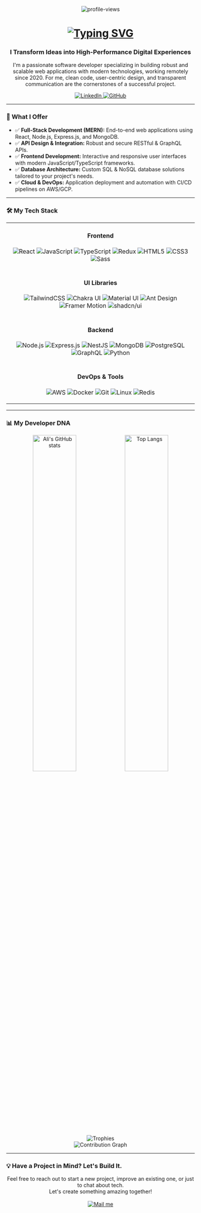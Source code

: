 <p align="center">
  <img src="https://komarev.com/ghpvc/?username=Abdiev003&label=Profile+Views&color=blueviolet&style=flat-square" alt="profile-views" />
</p>

<h1 align="center">
  <a href="https://git.io/typing-svg">
    <img src="https://readme-typing-svg.demolab.com?font=Fira+Code&weight=700&size=28&pause=1000&color=00BFFF&center=true&vCenter=true&width=435&lines=Hi%2C+I'm+Ali+Abdiyev+%F0%9F%91%8B;Full-Stack+Web+Developer;Digital+Solutions+Architect;MERN+Stack+Specialist" alt="Typing SVG" />
  </a>
</h1>

<h3 align="center">I Transform Ideas into High-Performance Digital Experiences</h3>

<p align="center">
  I'm a passionate software developer specializing in building robust and scalable web applications with modern technologies, working remotely since 2020. For me, clean code, user-centric design, and transparent communication are the cornerstones of a successful project.
</p>

<p align="center">
  <a href="https://www.linkedin.com/in/ali-abdiyev/" target="_blank">
    <img src="https://img.shields.io/badge/LinkedIn-0077B5?style=for-the-badge&logo=linkedin&logoColor=white" alt="LinkedIn" />
  </a>
  <a href="https://github.com/Abdiev003" target="_blank">
    <img src="https://img.shields.io/badge/GitHub-181717?style=for-the-badge&logo=github&logoColor=white" alt="GitHub" />
  </a>
</p>

---

### 🚀 What I Offer

* ✅ **Full-Stack Development (MERN):** End-to-end web applications using React, Node.js, Express.js, and MongoDB.
* ✅ **API Design & Integration:** Robust and secure RESTful & GraphQL APIs.
* ✅ **Frontend Development:** Interactive and responsive user interfaces with modern JavaScript/TypeScript frameworks.
* ✅ **Database Architecture:** Custom SQL & NoSQL database solutions tailored to your project's needs.
* ✅ **Cloud & DevOps:** Application deployment and automation with CI/CD pipelines on AWS/GCP.

---

### 🛠️ My Tech Stack

<table width="100%">
  <tr>
    <td align="center">
      <h4>Frontend</h4>
      <p>
        <img src="https://img.shields.io/badge/React-20232A?style=for-the-badge&logo=react&logoColor=61DAFB" alt="React" />
        <img src="https://img.shields.io/badge/JavaScript-F7DF1E?style=for-the-badge&logo=javascript&logoColor=black" alt="JavaScript" />
        <img src="https://img.shields.io/badge/TypeScript-007ACC?style=for-the-badge&logo=typescript&logoColor=white" alt="TypeScript" />
        <img src="https://img.shields.io/badge/Redux-593D88?style=for-the-badge&logo=redux&logoColor=white" alt="Redux" />
        <img src="https://img.shields.io/badge/HTML5-E34F26?style=for-the-badge&logo=html5&logoColor=white" alt="HTML5" />
        <img src="https://img.shields.io/badge/CSS3-1572B6?style=for-the-badge&logo=css3&logoColor=white" alt="CSS3" />
        <img src="https://img.shields.io/badge/Sass-CC6699?style=for-the-badge&logo=sass&logoColor=white" alt="Sass" />
      </p>
    </td>
  </tr>
  <tr>
    <td align="center">
      <h4>UI Libraries</h4>
      <p>
        <img src="https://img.shields.io/badge/TailwindCSS-06B6D4?style=for-the-badge&logo=tailwindcss&logoColor=white" alt="TailwindCSS" />
        <img src="https://img.shields.io/badge/Chakra_UI-319795?style=for-the-badge&logo=chakra-ui&logoColor=white" alt="Chakra UI" />
        <img src="https://img.shields.io/badge/Material_UI-007FFF?style=for-the-badge&logo=mui&logoColor=white" alt="Material UI" />
        <img src="https://img.shields.io/badge/Ant_Design-0170FE?style=for-the-badge&logo=ant-design&logoColor=white" alt="Ant Design" />
        <img src="https://img.shields.io/badge/Framer_Motion-EF008F?style=for-the-badge&logo=framer&logoColor=white" alt="Framer Motion" />
        <img src="https://img.shields.io/badge/Shadcn_UI-000000?style=for-the-badge&logo=vercel&logoColor=white" alt="shadcn/ui" />
      </p>
    </td>
  </tr>
  <tr>
    <td align="center">
      <h4>Backend</h4>
      <p>
        <img src="https://img.shields.io/badge/Node.js-339933?style=for-the-badge&logo=nodedotjs&logoColor=white" alt="Node.js" />
        <img src="https://img.shields.io/badge/Express.js-000000?style=for-the-badge&logo=express&logoColor=white" alt="Express.js" />
        <img src="https://img.shields.io/badge/NestJS-E0234E?style=for-the-badge&logo=nestjs&logoColor=white" alt="NestJS" />
        <img src="https://img.shields.io/badge/MongoDB-4EA94B?style=for-the-badge&logo=mongodb&logoColor=white" alt="MongoDB" />
        <img src="https://img.shields.io/badge/PostgreSQL-316192?style=for-the-badge&logo=postgresql&logoColor=white" alt="PostgreSQL" />
        <img src="https://img.shields.io/badge/GraphQL-E10098?style=for-the-badge&logo=graphql&logoColor=white" alt="GraphQL" />
        <img src="https://img.shields.io/badge/Python-3776AB?style=for-the-badge&logo=python&logoColor=white" alt="Python" />
      </p>
    </td>
  </tr>
  <tr>
    <td align="center">
      <h4>DevOps & Tools</h4>
      <p>
        <img src="https://img.shields.io/badge/Amazon_AWS-232F3E?style=for-the-badge&logo=amazon-aws&logoColor=white" alt="AWS" />
        <img src="https://img.shields.io/badge/Docker-2496ED?style=for-the-badge&logo=docker&logoColor=white" alt="Docker" />
        <img src="https://img.shields.io/badge/Git-F05032?style=for-the-badge&logo=git&logoColor=white" alt="Git" />
        <img src="https://img.shields.io/badge/Linux-FCC624?style=for-the-badge&logo=linux&logoColor=black" alt="Linux" />
        <img src="https://img.shields.io/badge/Redis-DC382D?style=for-the-badge&logo=redis&logoColor=white" alt="Redis" />
      </p>
    </td>
  </tr>
</table>

---

### 📊 My Developer DNA

<p align="center">
  <img width="48%" src="https://github-readme-stats.vercel.app/api?username=abdiev003&show=reviews,discussions_started,discussions_answered,prs_merged,prs_merged_percentage" alt="Ali's GitHub stats" />
  <img width="48%" src="https://github-readme-stats.vercel.app/api/top-langs/?username=abdiev003&langs_count=8" alt="Top Langs" />
  <br>
  <img src="https://github-profile-trophy.vercel.app/?username=Abdiev003&theme=dracula&row=1&column=7&margin-w=15&margin-h=15" alt="Trophies" />
  <br>
  <img src="https://github-readme-activity-graph.vercel.app/graph?username=Abdiev003&theme=dracula&hide_border=true&area=true" alt="Contribution Graph" />
</p>

---

### 💡 Have a Project in Mind? Let's Build It.

<p align="center">
  Feel free to reach out to start a new project, improve an existing one, or just to chat about tech. <br> Let's create something amazing together!
  <br><br>
  <a href="mailto:aliabdiyev000@gmail.com">
    <img src="https://img.shields.io/badge/Send%20Me%20an%20Email-D14836?style=for-the-badge&logo=gmail&logoColor=white" alt="Mail me" />
  </a>
</p>
